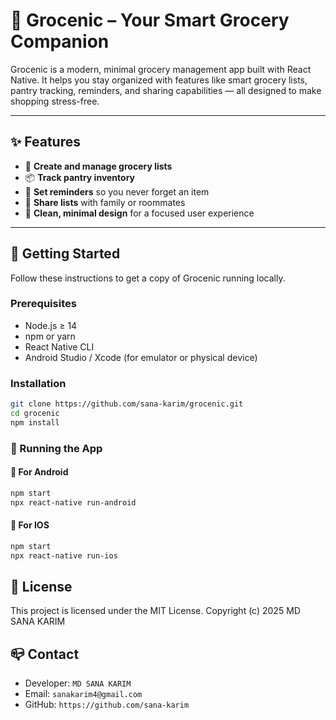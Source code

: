# 🛒 Grocenic – Your Smart Grocery Companion

Grocenic is a modern, minimal grocery management app built with React Native. It helps you stay organized with features like smart grocery lists, pantry tracking, reminders, and sharing capabilities — all designed to make shopping stress-free.

---

## ✨ Features

- 📝 **Create and manage grocery lists**
- 📦 **Track pantry inventory**
- 🔔 **Set reminders** so you never forget an item
- 🤝 **Share lists** with family or roommates
- 🎯 **Clean, minimal design** for a focused user experience

---

## 🚀 Getting Started

Follow these instructions to get a copy of Grocenic running locally.

### Prerequisites

- Node.js ≥ 14
- npm or yarn
- React Native CLI
- Android Studio / Xcode (for emulator or physical device)

### Installation

```bash
git clone https://github.com/sana-karim/grocenic.git
cd grocenic
npm install
```

### 🚀 Running the App

#### 📱 For Android

```bash
npm start
npx react-native run-android
```

#### 📱 For IOS

```bash
npm start
npx react-native run-ios
```

## 🪪 License

This project is licensed under the MIT License.
Copyright (c) 2025 MD SANA KARIM

## 📪 Contact

- Developer: `MD SANA KARIM`
- Email: `sanakarim4@gmail.com`
- GitHub: `https://github.com/sana-karim`
